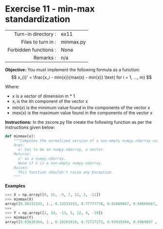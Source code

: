 # Exercise 11 - min-max standardization

|                         |                    |
| -----------------------:| ------------------ |
|   Turn-in directory :   |  ex11              |
|   Files to turn in :    |  minmax.py         |
|   Forbidden functions : |  None              |
|   Remarks :             |  n/a               |

**Objective:**
You must implement the following formula as a function:  
$$
x_{i}' = \frac{x_i - min(x)}{max(x) - min(x)} \text{ for i = 1, ..., m}
$$

Where:
- $x$ is a vector of dimension m * 1
- $x_i$ is the ith component of the vector $x$
- $min(x)$ is the minimum value found in the components of the vector $x$
- $max(x)$ is the maximum value found in the components of the vector $x$

**Instructions:**
In the zscore.py file create the following function as per the instructions given below:
```python
def minmax(x):
    """Computes the normalized version of a non-empty numpy.ndarray using the min-max standardization.
    Args:
      x: has to be an numpy.ndarray, a vector.
    Returns:
      x' as a numpy.ndarray. 
      None if x is a non-empty numpy.ndarray.
    Raises:
      This function shouldn't raise any Exception.
    """
```

**Examples**
```python
>>> X = np.array([0, 15, -9, 7, 12, 3, -21])
>>> minmax(X)
array([0.58333333, 1., 0.33333333, 0.77777778, 0.91666667, 0.66666667, 0.])
>>>
>>> Y = np.array([2, 14, -13, 5, 12, 4, -19])
>>> minmax(Y)
array([0.63636364, 1., 0.18181818, 0.72727273, 0.93939394, 0.6969697 , 0.])
```
